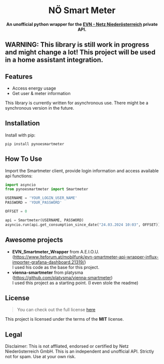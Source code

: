 <h1 align="center">
  NÖ Smart Meter
</h1>
<h4 align="center">An unofficial python wrapper for the <a href="https://smartmeter.netz-noe.at/#/" target="_blank">EVN - Netz Niederösterreich</a> private API.
</h4>

<h2>
  WARNING: This library is still work in progress and might change a lot!
  This project will be used in a home assistant integration. 
</h2>


## Features

- Access energy usage
- Get user & meter information

This library is currently written for asynchronous use. There might be a synchronous version in the future.

## Installation

Install with pip:

`pip install pynoesmartmeter`

## How To Use

Import the Smartmeter client, provide login information and access available api functions:

```python
import asyncio
from pynoesmartmeter import Smartmeter

USERNAME = 'YOUR_LOGIN_USER_NAME'
PASSWORD = 'YOUR_PASSWORD'

OFFSET = 0

api = Smartmeter(USERNAME, PASSWORD)
asyncio.run(api.get_consumption_since_date("24.03.2024 10:03", OFFSET))

```


## Awesome projects
- **EVN_Smartmeter_Wrapper** from A.E.I.O.U. (https://www.lteforum.at/mobilfunk/evn-smartmeter-api-wrapper-influx-importer-grafana-dashboard.21319/) \
I used his code as the base for this project.
- **vienna-smartmeter** from platysma (https://github.com/platysma/vienna-smartmeter) \
I used this project as a starting point. (I even stole the readme)

## License

> You can check out the full license [here](https://github.com/xilinx64/vienna-smartmeter/blob/main/LICENSE)

This project is licensed under the terms of the **MIT** license.

## Legal

Disclaimer: This is not affliated, endorsed or certified by Netz Niederösterreich GmbH. This is an independent and unofficial API. Strictly not for spam. Use at your own risk.

